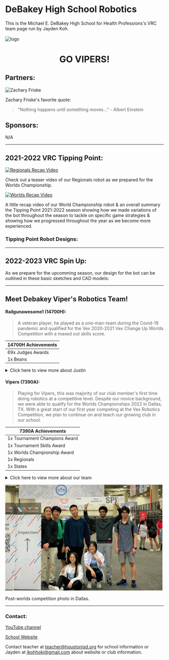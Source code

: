 # **DeBakey High School Robotics**
This is the Michael E. DeBakey High School for Health Professions's VRC team page run by Jayden Koh.

<img align="center" src="assets/images/logo.jpg" alt="logo"/>


<h1 align="center">GO VIPERS!</h1>


## Partners:

![Zachary Friske](https://img.youtube.com/vi/LWeRpSevDQM/0.jpg)

Zachary Friske's favorite quote: 

> "Nothing happens until something moves..." - Albert Einstein

## Sponsors:

N/A

---

## 2021-2022 VRC Tipping Point:

[![Regionals Recap Video](https://img.youtube.com/vi/eypWUHWcoWM/0.jpg)](https://www.youtube.com/watch?v=eypWUHWcoWM "Regionals Recap Video")

Check out a teaser video of our Regionals robot as we prepared for the Worlds Championship.


[![Worlds Recap Video](https://img.youtube.com/vi/QyE6XxmgVgw/0.jpg)](https://www.youtube.com/watch?v=QyE6XxmgVgw "Worlds Recap Video")

A little recap video of our World Championship robot & an overall summary the Tipping Point 2021-2022 season showing how we made variations of the bot throughout the season to tackle on specific game strategies & showing how we progressed throughout the year as we become more experienced.

  
### Tipping Point Robot Designs:
  
---
  
## 2022-2023 VRC Spin Up:
  
As we prepare for the upcomming season, our design for the bot can be outlined in these basic sketches and CAD models:
  
---

## Meet Debakey Viper's Robotics Team!
  
#### Railgunawesome1 (14700H):
> A veteran player, he played as a one-man-team during the Covid-19 pandemic and qualified for the Vex 2020-2021 Vex Change Up Worlds Competition with a maxed out skills score.

| 14700H Achievements                                               |
| ------------------------------------------------------------------|
| 69x Judges Awards               | 1x Judges Award?                |
| 1x Beans                        | 69x Design Award?               |
  
  
  
<details id="h1">
<summary>Click here to view more about Justin</summary>


<kbd> <img src="assets/images/members/justi.JPG" alt="justic" width="500"/> </kbd>
<div id = "hl">  
Justin Hung (Class of 22)  
  
  
(Builder & Programmer)
  
  
</div>

</details>
  
#### Vipers (7390A):
> Playing for Vipers, this was majority of our club member's first time doing robotics at a competitive level. Despite our novice background, we were able to qualify for the Worlds Championships 2022 in Dallas, TX. With a great start of our first year competing at the Vex Robotics Competition, we plan to continue on and teach our growing club in our school.
   
   
| 7390A Achievements                                                |
| ------------------------------------------------------------------|
| 1x Tournament Champions Award   | 1x Judges Award?                |
| 1x Tournament Skills Award      | 1x Design Award?                |
| 1x Worlds Championship Award    | idk old senior                  |
| 1x Regionals                    | 2x Participation                |
| 1x States                       | Rank 77 Worlds  :DD             |
  
  
<details id="hl">
<summary id="hl">Click here to view more about our team</summary>


<kbd> <img src="assets/images/members/rusg.JPG" alt="rusg" width="400"/> </kbd>
<div id = "hl">  
**Rusheel Mitakantti** (Class of 23)
(Builder)
</div>

<kbd> <img src="assets/images/members/Jose.PNG" alt="Jose" width="400"/> </kbd>
<div id = "hl">  
Josephine Duong (Class of 22)  
(Builder)
</div>
  
<kbd> <img src="assets/images/members/crack2.JPG" alt="Crack" width="400"/> </kbd> 
<div id = "hl">  
Jacqueline Duong (Class of 24)  
(Builder)
</div>
  
<kbd> <img src="assets/images/members/DavidDing.jpg" alt="David" width="400"/> </kbd> 
<div id = "hl"> 
David Ding (Class of 23)  
(Builder)
</div>
  
<kbd> <img src="assets/images/members/Will.JPG" alt="Will" width="400"/> </kbd> 
<div id = "hl"> 
William Yun (Class of 23) 
(Builder)
</div>
  
<kbd> <img src="assets/images/members/mushroomdude2.JPG" alt="Saatvik" width="400"/> </kbd>
<div id = "hl"> 
Saatvik Kumar (Class of 23)  
(Builder)
</div>
  
<kbd> <img src="assets/images/members/Jay.JPG" alt="Jay" width="400"/> </kbd>
<div id = "hl">  
Jayden Koh (Class of 23)  
(Programmer)
</div>
  
</details>
  
<kbd> <img src="assets/images/members/postworlds.JPG" alt="Group" width="500"/> </kbd>

Post-worlds competition photo in Dallas. 


---

### Contact: 

[YouTube channel](https://www.youtube.com/channel/UCPRNu3b24dm8QbPjyHDwf6w "Click to visit 7390A Vipers")

[School Website](https://www.houstonisd.org/debakey "Click to visit Debakey HSHP homepage") 

Contact teacher at <teacher@houstonisd.org> for school information or Jayden at <jkohhokj@gmail.com> about website or club information.

<script src="assets/script.js" type="text/javascript"></script>
